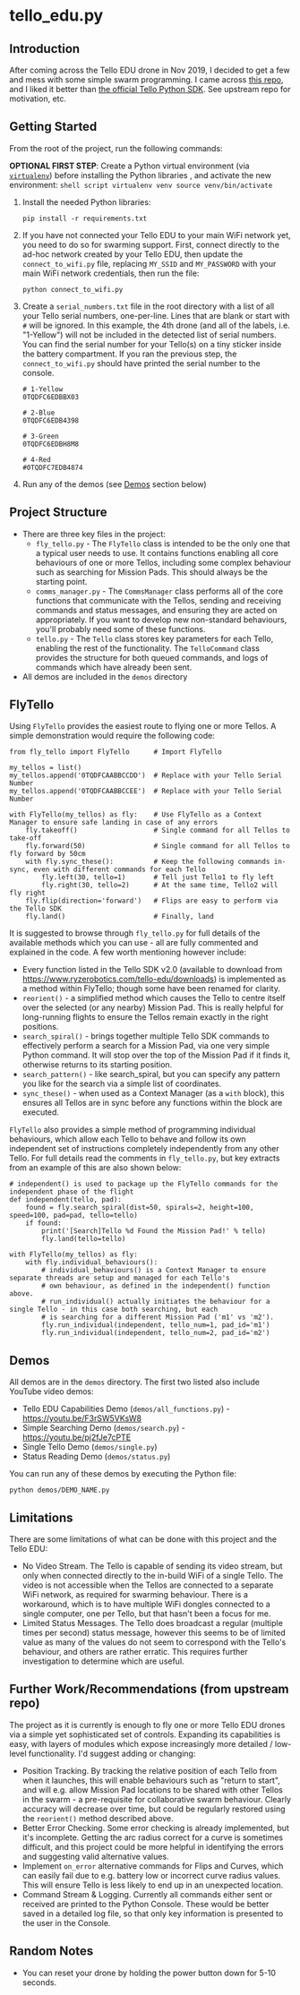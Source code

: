 # tello_edu.py

## Introduction
After coming across the Tello EDU drone in Nov 2019, I decided to get a few and mess with some simple swarm programming.
I came across [this repo](), and I liked it better than [the official Tello Python SDK](https://github.com/TelloSDK/Multi-Tello-Formation).
See upstream repo for motivation, etc.

## Getting Started
From the root of the project, run the following commands:

**OPTIONAL FIRST STEP**: Create a Python virtual environment (via [`virtualenv`](https://virtualenv.pypa.io/en/stable/)) before installing the Python libraries
, and activate the new environment:
    ```shell script
    virtualenv venv
   source venv/bin/activate
    ```

1. Install the needed Python libraries:
    ```shell script
    pip install -r requirements.txt
    ```
1. If you have not connected your Tello EDU to your main WiFi network yet, you need to do so for swarming support. First, connect directly to the ad-hoc network
 created by your Tello EDU, then update the `connect_to_wifi.py` file, replacing `MY_SSID` and `MY_PASSWORD` with your main WiFi network credentials, then
  run the file:
   ```shell script
   python connect_to_wifi.py
   ```
1. Create a `serial_numbers.txt` file in the root directory with a list of all your Tello serial numbers, one-per-line. Lines that are blank or start with
 `#` will be ignored. In this example, the 4th drone (and all of the labels, i.e. "1-Yellow") will not be included in the detected list of serial numbers. You can
  find the serial number for your Tello(s) on a tiny sticker inside the battery compartment. If you ran the previous step, the `connect_to_wifi.py` should
   have printed the serial number to the console.
    ```text
    # 1-Yellow
   0TQDFC6EDBBX03

   # 2-Blue
   0TQDFC6EDB4398

   # 3-Green
   0TQDFC6EDBH8M8
   
   # 4-Red
   #0TQDFC7EDB4874 
    ```
1. Run any of the demos (see [Demos](#demos) section below)

## Project Structure
 * There are three key files in the project:
   * `fly_tello.py` - The `FlyTello` class is intended to be the only one that a typical user needs to use.  It contains functions enabling all core
    behaviours of one or more Tellos, including some complex behaviour such as searching for Mission Pads.  This should always be the starting point.
   * `comms_manager.py` - The `CommsManager` class performs all of the core functions that communicate with the Tellos, sending and receiving commands and status messages, and ensuring they are acted on appropriately.  If you want to develop new non-standard behaviours, you'll probably need some of these functions.
   * `tello.py` - The `Tello` class stores key parameters for each Tello, enabling the rest of the functionality.  The `TelloCommand` class provides the structure for both queued commands, and logs of commands which have already been sent.
 * All demos are included in the `demos` directory

## FlyTello

Using `FlyTello` provides the easiest route to flying one or more Tellos.  A simple demonstration would require the following code:
```
from fly_tello import FlyTello      # Import FlyTello

my_tellos = list()
my_tellos.append('0TQDFCAABBCCDD')  # Replace with your Tello Serial Number
my_tellos.append('0TQDFCAABBCCEE')  # Replace with your Tello Serial Number

with FlyTello(my_tellos) as fly:    # Use FlyTello as a Context Manager to ensure safe landing in case of any errors
    fly.takeoff()                   # Single command for all Tellos to take-off
    fly.forward(50)                 # Single command for all Tellos to fly forward by 50cm
    with fly.sync_these():          # Keep the following commands in-sync, even with different commands for each Tello
        fly.left(30, tello=1)       # Tell just Tello1 to fly left
        fly.right(30, tello=2)      # At the same time, Tello2 will fly right
    fly.flip(direction='forward')   # Flips are easy to perform via the Tello SDK
    fly.land()                      # Finally, land
```

It is suggested to browse through `fly_tello.py` for full details of the available methods which you can use - all are fully commented and explained in the code.  A few worth mentioning however include:
* Every function listed in the Tello SDK v2.0 (available to download from https://www.ryzerobotics.com/tello-edu/downloads) is implemented as a method within FlyTello; though some have been renamed for clarity.
* `reorient()` - a simplified method which causes the Tello to centre itself over the selected (or any nearby) Mission Pad.  This is really helpful for long-running flights to ensure the Tellos remain exactly in the right positions.
* `search_spiral()` - brings together multiple Tello SDK commands to effectively perform a search for a Mission Pad, via one very simple Python command.  It will stop over the top of the Mission Pad if it finds it, otherwise returns to its starting position.
* `search_pattern()` - like search_spiral, but you can specify any pattern you like for the search via a simple list of coordinates.
* `sync_these()` - when used as a Context Manager (as a `with` block), this ensures all Tellos are in sync before any functions within the block are executed.

`FlyTello` also provides a simple method of programming individual behaviours, which allow each Tello to behave and follow its own independent set of instructions completely independently from any other Tello.  For full details read the comments in `fly_tello.py`, but key extracts from an example of this are also shown below:
```
# independent() is used to package up the FlyTello commands for the independent phase of the flight
def independent(tello, pad):
    found = fly.search_spiral(dist=50, spirals=2, height=100, speed=100, pad=pad, tello=tello)
    if found:
        print('[Search]Tello %d Found the Mission Pad!' % tello)
        fly.land(tello=tello)

with FlyTello(my_tellos) as fly:
    with fly.individual_behaviours():
        # individual_behaviours() is a Context Manager to ensure separate threads are setup and managed for each Tello's
        # own behaviour, as defined in the independent() function above.
        # run_individual() actually initiates the behaviour for a single Tello - in this case both searching, but each
        # is searching for a different Mission Pad ('m1' vs 'm2').
        fly.run_individual(independent, tello_num=1, pad_id='m1')
        fly.run_individual(independent, tello_num=2, pad_id='m2')
```

## Demos
All demos are in the `demos` directory. The first two listed also include YouTube video demos:
 * Tello EDU Capabilities Demo (`demos/all_functions.py`) - https://youtu.be/F3rSW5VKsW8
 * Simple Searching Demo (`demos/search.py`) - https://youtu.be/pj2fJe7cPTE
 * Single Tello Demo (`demos/single.py`)
 * Status Reading Demo (`demos/status.py`)

You can run any of these demos by executing the Python file:
```shell script
python demos/DEMO_NAME.py
```

## Limitations
There are some limitations of what can be done with this project and the Tello EDU:
 * No Video Stream.  The Tello is capable of sending its video stream, but only when connected directly to the in-build WiFi of a single Tello.  The video is
  not accessible when the Tellos are connected to a separate WiFi network, as required for swarming behaviour.  There is a workaround, which is to have multiple
  WiFi dongles connected to a single computer, one per Tello, but that hasn't been a focus for me.
* Limited Status Messages.  The Tello does broadcast a regular (multiple times per second) status message, however this seems to be of limited value as many of the values do not seem to correspond with the Tello's behaviour, and others are rather erratic.  This requires further investigation to determine which are useful.

## Further Work/Recommendations (from upstream repo)
The project as it is currently is enough to fly one or more Tello EDU drones via a simple yet sophisticated set of controls.  Expanding its capabilities is easy, with layers of modules which expose increasingly more detailed / low-level functionality.  I'd suggest adding or changing:
* Position Tracking.  By tracking the relative position of each Tello from when it launches, this will enable behaviours such as "return to start", and will e.g. allow Mission Pad locations to be shared with other Tellos in the swarm - a pre-requisite for collaborative swarm behaviour.  Clearly accuracy will decrease over time, but could be regularly restored using the `reorient()` method described above.
* Better Error Checking.  Some error checking is already implemented, but it's incomplete.  Getting the arc radius correct for a curve is sometimes difficult, and this project could be more helpful in identifying the errors and suggesting valid alternative values.
* Implement `on_error` alternative commands for Flips and Curves, which can easily fail due to e.g. battery low or incorrect curve radius values.  This will ensure Tello is less likely to end up in an unexpected location.
* Command Stream & Logging.  Currently all commands either sent or received are printed to the Python Console.  These would be better saved in a detailed log file, so that only key information is presented to the user in the Console.

## Random Notes
 * You can reset your drone by holding the power button down for 5-10 seconds.